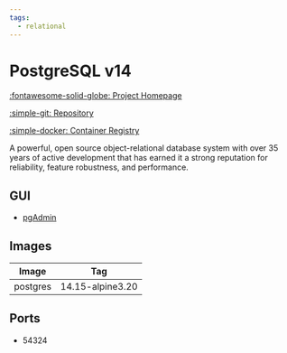 ```yaml
---
tags:
  - relational
---
```

# PostgreSQL v14

[:fontawesome-solid-globe: Project Homepage](https://www.postgresql.org/)

[:simple-git: Repository](https://git.postgresql.org/gitweb/?p=postgresql.git)

[:simple-docker: Container Registry](https://hub.docker.com/_/postgres)

A powerful, open source object-relational database system with over 35 years of active development that has earned it a strong reputation for reliability, feature robustness, and performance.

## GUI

- [pgAdmin](../pgadmin)

## Images
| Image | Tag |
| --- | --- |
| postgres | 14.15-alpine3.20 |

## Ports
- 54324


